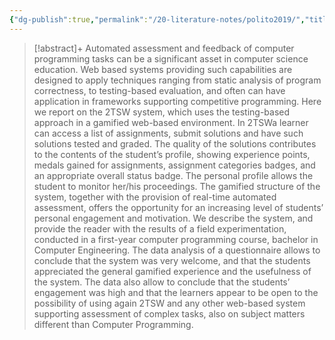 ```yaml
---
{"dg-publish":true,"permalink":"/20-literature-notes/polito2019/","title":"2TSW Automated Assessment of Computer Programming Assignments, in a Gamified Web Based System","tags":["computer-science","gamification"],"noteIcon":"1","created":"Aug 30, 2024 17:34","updated":"Sep 12, 2024 23:24"}
---
```



> [!abstract]+
> Automated assessment and feedback of computer programming tasks can be a significant asset in computer science education. Web based systems providing such capabilities are designed to apply techniques ranging from static analysis of program correctness, to testing-based evaluation, and often can have application in frameworks supporting competitive programming. Here we report on the 2TSW system, which uses the testing-based approach in a gamified web-based environment. In 2TSWa learner can access a list of assignments, submit solutions and have such solutions tested and graded. The quality of the solutions contributes to the contents of the student’s profile, showing experience points, medals gained for assignments, assignment categories badges, and an appropriate overall status badge. The personal profile allows the student to monitor her/his proceedings. The gamified structure of the system, together with the provision of real-time automated assessment, offers the opportunity for an increasing level of students’ personal engagement and motivation. We describe the system, and provide the reader with the results of a field experimentation, conducted in a first-year computer programming course, bachelor in Computer Engineering. The data analysis of a questionnaire allows to conclude that the system was very welcome, and that the students appreciated the general gamified experience and the usefulness of the system. The data also allow to conclude that the students’ engagement was high and that the learners appear to be open to the possibility of using again 2TSW and any other web-based system supporting assessment of complex tasks, also on subject matters different than Computer Programming.
